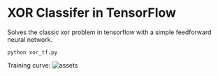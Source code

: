 # XOR Classifer in TensorFlow

Solves the classic xor problem in tensorflow with a simple feedforward neural network.

```
python xor_tf.py
```

Training curve:
![assets](assets/training_curve.png)



